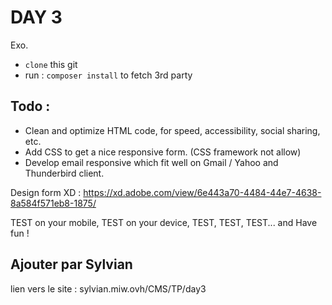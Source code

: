# DAY 3

Exo.

* `clone` this git
* run : `composer install` to fetch 3rd party

## Todo : 

* Clean and optimize HTML code, for speed, accessibility, social sharing, etc.
* Add CSS to get a nice responsive form. (CSS framework not allow)
* Develop email responsive which fit well on Gmail / Yahoo and Thunderbird client.
  
Design form XD :  https://xd.adobe.com/view/6e443a70-4484-44e7-4638-8a584f571eb8-1875/
 
TEST on your mobile, TEST on your device, TEST, TEST, TEST...  and Have fun !

## Ajouter par Sylvian

lien vers le site : sylvian.miw.ovh/CMS/TP/day3